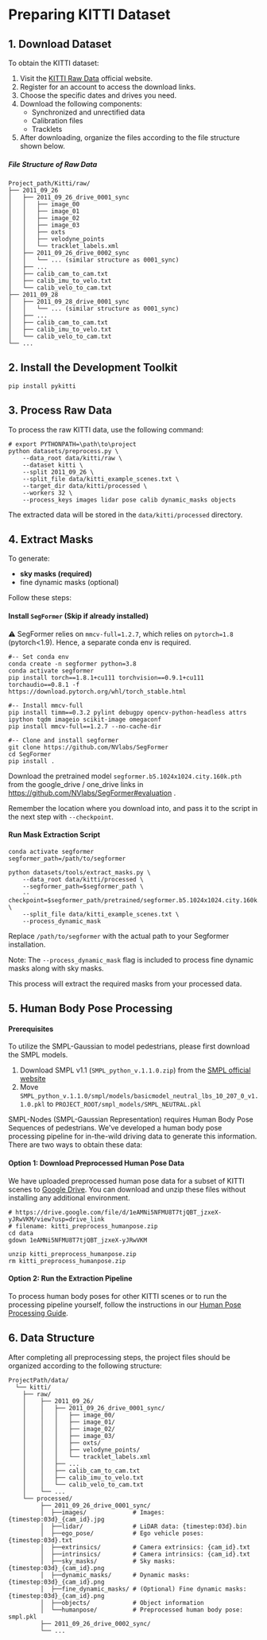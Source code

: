 # Preparing KITTI Dataset
## 1. Download Dataset

To obtain the KITTI dataset:

1. Visit the [KITTI Raw Data](https://www.cvlibs.net/datasets/kitti/raw_data.php) official website.
2. Register for an account to access the download links.
3. Choose the specific dates and drives you need.
4. Download the following components:
   - Synchronized and unrectified data
   - Calibration files
   - Tracklets
5. After downloading, organize the files according to the file structure shown below.

##### File Structure of Raw Data
```
Project_path/Kitti/raw/
├── 2011_09_26
│   ├── 2011_09_26_drive_0001_sync
│   │   ├── image_00
│   │   ├── image_01
│   │   ├── image_02
│   │   ├── image_03
│   │   ├── oxts
│   │   ├── velodyne_points
│   │   └── tracklet_labels.xml
│   ├── 2011_09_26_drive_0002_sync
│   │   └── ... (similar structure as 0001_sync)
│   ├── ...
│   ├── calib_cam_to_cam.txt
│   ├── calib_imu_to_velo.txt
│   └── calib_velo_to_cam.txt
├── 2011_09_28
│   ├── 2011_09_28_drive_0001_sync
│   │   └── ... (similar structure as 0001_sync)
│   ├── ...
│   ├── calib_cam_to_cam.txt
│   ├── calib_imu_to_velo.txt
│   └── calib_velo_to_cam.txt
└── ...
```

## 2. Install the Development Toolkit
``` shell
pip install pykitti
```

## 3. Process Raw Data

To process the raw KITTI data, use the following command:

``` shell
# export PYTHONPATH=\path\to\project
python datasets/preprocess.py \
    --data_root data/kitti/raw \
    --dataset kitti \
    --split 2011_09_26 \
    --split_file data/kitti_example_scenes.txt \
    --target_dir data/kitti/processed \
    --workers 32 \
    --process_keys images lidar pose calib dynamic_masks objects
```

The extracted data will be stored in the `data/kitti/processed` directory.

## 4. Extract Masks

To generate:

- **sky masks (required)** 
- fine dynamic masks (optional)

Follow these steps:

#### Install `SegFormer` (Skip if already installed)

:warning: SegFormer relies on `mmcv-full=1.2.7`, which relies on `pytorch=1.8` (pytorch<1.9). Hence, a separate conda env is required.

```shell
#-- Set conda env
conda create -n segformer python=3.8
conda activate segformer
pip install torch==1.8.1+cu111 torchvision==0.9.1+cu111 torchaudio==0.8.1 -f https://download.pytorch.org/whl/torch_stable.html

#-- Install mmcv-full
pip install timm==0.3.2 pylint debugpy opencv-python-headless attrs ipython tqdm imageio scikit-image omegaconf
pip install mmcv-full==1.2.7 --no-cache-dir

#-- Clone and install segformer
git clone https://github.com/NVlabs/SegFormer
cd SegFormer
pip install .
```

Download the pretrained model `segformer.b5.1024x1024.city.160k.pth` from the google_drive / one_drive links in https://github.com/NVlabs/SegFormer#evaluation .

Remember the location where you download into, and pass it to the script in the next step with `--checkpoint`.

#### Run Mask Extraction Script

```shell
conda activate segformer
segformer_path=/path/to/segformer

python datasets/tools/extract_masks.py \
    --data_root data/kitti/processed \
    --segformer_path=$segformer_path \
    --checkpoint=$segformer_path/pretrained/segformer.b5.1024x1024.city.160k.pth \
    --split_file data/kitti_example_scenes.txt \
    --process_dynamic_mask
```

Replace `/path/to/segformer` with the actual path to your Segformer installation.

Note: The `--process_dynamic_mask` flag is included to process fine dynamic masks along with sky masks.

This process will extract the required masks from your processed data.

## 5. Human Body Pose Processing

#### Prerequisites
To utilize the SMPL-Gaussian to model pedestrians, please first download the SMPL models.

1. Download SMPL v1.1 (`SMPL_python_v.1.1.0.zip`) from the [SMPL official website](https://smpl.is.tue.mpg.de/download.php)
2. Move `SMPL_python_v.1.1.0/smpl/models/basicmodel_neutral_lbs_10_207_0_v1.1.0.pkl` to `PROJECT_ROOT/smpl_models/SMPL_NEUTRAL.pkl`

SMPL-Nodes (SMPL-Gaussian Representation) requires Human Body Pose Sequences of pedestrians. We've developed a human body pose processing pipeline for in-the-wild driving data to generate this information. There are two ways to obtain these data:

#### Option 1: Download Preprocessed Human Pose Data

We have uploaded preprocessed human pose data for a subset of KITTI scenes to [Google Drive](https://drive.google.com/drive/folders/187w1rwEZ5i9tb4y-dOJVTnIZAtKPR7_j). You can download and unzip these files without installing any additional environment.

```shell
# https://drive.google.com/file/d/1eAMNi5NFMU8T7tjQBT_jzxeX-yJRwVKM/view?usp=drive_link
# filename: kitti_preprocess_humanpose.zip
cd data
gdown 1eAMNi5NFMU8T7tjQBT_jzxeX-yJRwVKM

unzip kitti_preprocess_humanpose.zip
rm kitti_preprocess_humanpose.zip
```

#### Option 2: Run the Extraction Pipeline

To process human body poses for other KITTI scenes or to run the processing pipeline yourself, follow the instructions in our [Human Pose Processing Guide](./HumanPose.md).

## 6. Data Structure

After completing all preprocessing steps, the project files should be organized according to the following structure:

```shell
ProjectPath/data/
  └── kitti/
    ├── raw/
    │    ├── 2011_09_26/
    │    │   ├── 2011_09_26_drive_0001_sync/
    │    │   │   ├── image_00/
    │    │   │   ├── image_01/
    │    │   │   ├── image_02/
    │    │   │   ├── image_03/
    │    │   │   ├── oxts/
    │    │   │   ├── velodyne_points/
    │    │   │   └── tracklet_labels.xml
    │    │   ├── ...
    │    │   ├── calib_cam_to_cam.txt
    │    │   ├── calib_imu_to_velo.txt
    │    │   └── calib_velo_to_cam.txt
    │    └── ...
    └── processed/
         ├── 2011_09_26_drive_0001_sync/
         │  ├──images/             # Images: {timestep:03d}_{cam_id}.jpg
         │  ├──lidar/              # LiDAR data: {timestep:03d}.bin
         │  ├──ego_pose/           # Ego vehicle poses: {timestep:03d}.txt
         │  ├──extrinsics/         # Camera extrinsics: {cam_id}.txt
         │  ├──intrinsics/         # Camera intrinsics: {cam_id}.txt
         │  ├──sky_masks/          # Sky masks: {timestep:03d}_{cam_id}.png
         │  ├──dynamic_masks/      # Dynamic masks: {timestep:03d}_{cam_id}.png
         │  ├──fine_dynamic_masks/ # (Optional) Fine dynamic masks: {timestep:03d}_{cam_id}.png
         │  ├──objects/            # Object information
         │  └──humanpose/          # Preprocessed human body pose: smpl.pkl
         ├── 2011_09_26_drive_0002_sync/
         └── ...
```

